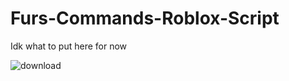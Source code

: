 # Furs-Commands-Roblox-Script
Idk what to put here for now


















































































































































![download](https://user-images.githubusercontent.com/123289129/214942299-6a9f9097-9b5c-42cd-b26d-1e02e0cff4ce.png)


